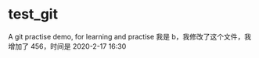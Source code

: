 # test_git
A git practise demo, for learning and practise
我是 b，我修改了这个文件，我增加了 456，时间是 2020-2-17 16:30
